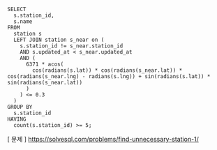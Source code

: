 ```mysql
SELECT
  s.station_id,
  s.name
FROM
  station s
  LEFT JOIN station s_near on (
    s.station_id != s_near.station_id
    AND s.updated_at < s_near.updated_at
    AND (
      6371 * acos(
        cos(radians(s.lat)) * cos(radians(s_near.lat)) * cos(radians(s_near.lng) - radians(s.lng)) + sin(radians(s.lat)) * sin(radians(s_near.lat))
      )
    ) <= 0.3
  )
GROUP BY
  s.station_id
HAVING
  count(s.station_id) >= 5;
```

[ 문제 ] https://solvesql.com/problems/find-unnecessary-station-1/
